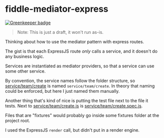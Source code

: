 # fiddle-mediator-express

[![Greenkeeper badge](https://badges.greenkeeper.io/saibotsivad/fiddle-mediator-express.svg)](https://greenkeeper.io/)

> Note: This is just a draft, it won't run as-is.

Thinking about how to use the mediator pattern with express routes.

The gist is that each ExpressJS route *only* calls a service, and it doesn't do any business logic.

Services are instantiated as mediator providers, so that a service can use some other service.

By convention, the service names follow the folder structure, so [service/team/create](https://github.com/saibotsivad/fiddle-mediator-express/blob/master/service/team/create.js) is named `service/team/create`. In theory that naming could be enforced, but here I just named them manually.

Another thing that's kind of nice is putting the test file next to the file it tests. Next to [service/team/create.js](https://github.com/saibotsivad/fiddle-mediator-express/blob/master/service/team/create.js) is [service/team/create.spec.js](https://github.com/saibotsivad/fiddle-mediator-express/blob/master/service/team/create.spec.js).

Files that are "fixtures" would probably go inside some fixtures folder at the project root.

I used the ExpressJS `render` call, but didn't put in a render engine.
